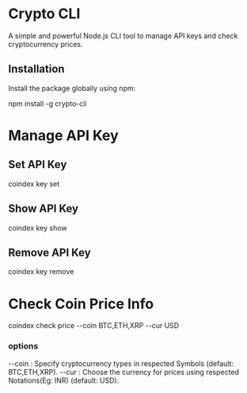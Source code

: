# Crypto CLI

A simple and powerful Node.js CLI tool to manage API keys and check cryptocurrency prices.

## Installation

Install the package globally using npm:

npm install -g crypto-cli

# Manage API Key
## Set API Key
coindex key set

## Show API Key
coindex key show

## Remove API Key
coindex key remove

# Check Coin Price Info
coindex check price --coin BTC,ETH,XRP --cur USD
### options
--coin <type>: Specify cryptocurrency types in respected Symbols (default: BTC,ETH,XRP).
--cur <currency>: Choose the currency for prices using respected Notations(Eg: INR) (default: USD).

